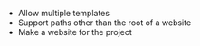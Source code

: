 - Allow multiple templates
- Support paths other than the root of a website
- Make a website for the project
